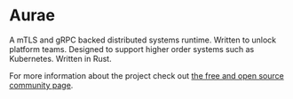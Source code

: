 # Aurae

A mTLS and gRPC backed distributed systems runtime. Written to unlock platform teams. Designed to support higher order systems such as Kubernetes. Written in Rust.

For more information about the project check out [the free and open source community page](https://github.com/aurae-runtime/community).




 
